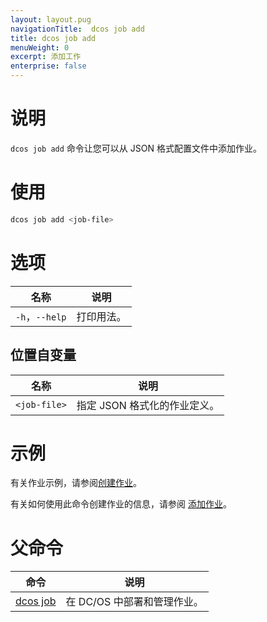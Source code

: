 ```yaml
---
layout: layout.pug
navigationTitle:  dcos job add
title: dcos job add
menuWeight: 0
excerpt: 添加工作
enterprise: false
---
```


# 说明

`dcos job add` 命令让您可以从 JSON 格式配置文件中添加作业。

# 使用

```bash
dcos job add <job-file>
```
# 选项

| 名称 | 说明 |
|---------|-------------|
|`-h`，`--help` | 打印用法。 |

## 位置自变量

| 名称 | 说明 |
|---------|-------------|
| `<job-file>` | 指定 JSON 格式化的作业定义。|



# 示例

有关作业示例，请参阅[创建作业](/cn/1.12/deploying-jobs/examples/#create-job)。

有关如何使用此命令创建作业的信息，请参阅 [添加作业](/cn/1.12/deploying-jobs/quickstart/#add-a-job-2)。

# 父命令

| 命令 | 说明 |
|---------|-------------|
|  [dcos job](/cn/1.12/cli/command-reference/dcos-job/)  | 在 DC/OS 中部署和管理作业。|
